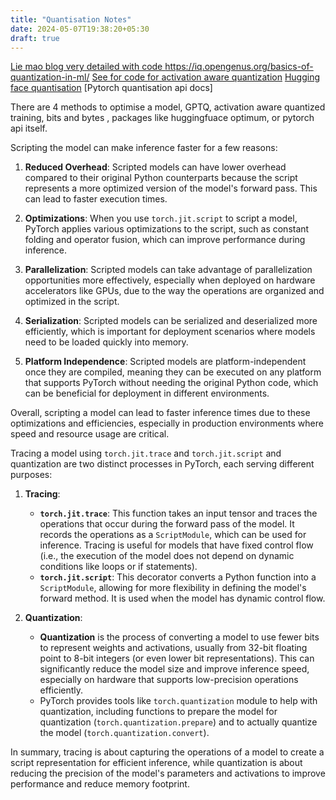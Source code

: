 ```yaml
---
title: "Quantisation Notes"
date: 2024-05-07T19:38:20+05:30
draft: true
---
```


[Lie mao blog very detailed with code ](https://leimao.github.io/article/Neural-Networks-Quantization/)
https://iq.opengenus.org/basics-of-quantization-in-ml/
[See for code for activation aware quantization](https://www.youtube.com/watch?v=XM8pllpBVA0)
[Hugging face quantisation](https://huggingface.co/docs/optimum/concept_guides/quantization)
[Pytorch quantisation api docs] 

There are 4 methods to optimise a model, GPTQ, activation aware quantized training, bits and bytes , packages like huggingfuace optimum, or pytorch api itself. 



Scripting the model can make inference faster for a few reasons:

1. **Reduced Overhead**: Scripted models can have lower overhead compared to their original Python counterparts because the script represents a more optimized version of the model's forward pass. This can lead to faster execution times.

2. **Optimizations**: When you use `torch.jit.script` to script a model, PyTorch applies various optimizations to the script, such as constant folding and operator fusion, which can improve performance during inference.

3. **Parallelization**: Scripted models can take advantage of parallelization opportunities more effectively, especially when deployed on hardware accelerators like GPUs, due to the way the operations are organized and optimized in the script.

4. **Serialization**: Scripted models can be serialized and deserialized more efficiently, which is important for deployment scenarios where models need to be loaded quickly into memory.

5. **Platform Independence**: Scripted models are platform-independent once they are compiled, meaning they can be executed on any platform that supports PyTorch without needing the original Python code, which can be beneficial for deployment in different environments.

Overall, scripting a model can lead to faster inference times due to these optimizations and efficiencies, especially in production environments where speed and resource usage are critical.

Tracing a model using `torch.jit.trace` and `torch.jit.script` and quantization are two distinct processes in PyTorch, each serving different purposes:

1. **Tracing**:
   - **`torch.jit.trace`**: This function takes an input tensor and traces the operations that occur during the forward pass of the model. It records the operations as a `ScriptModule`, which can be used for inference. Tracing is useful for models that have fixed control flow (i.e., the execution of the model does not depend on dynamic conditions like loops or if statements).
   - **`torch.jit.script`**: This decorator converts a Python function into a `ScriptModule`, allowing for more flexibility in defining the model's forward method. It is used when the model has dynamic control flow.

2. **Quantization**:
   - **Quantization** is the process of converting a model to use fewer bits to represent weights and activations, usually from 32-bit floating point to 8-bit integers (or even lower bit representations). This can significantly reduce the model size and improve inference speed, especially on hardware that supports low-precision operations efficiently.
   - PyTorch provides tools like `torch.quantization` module to help with quantization, including functions to prepare the model for quantization (`torch.quantization.prepare`) and to actually quantize the model (`torch.quantization.convert`).

In summary, tracing is about capturing the operations of a model to create a script representation for efficient inference, while quantization is about reducing the precision of the model's parameters and activations to improve performance and reduce memory footprint.
